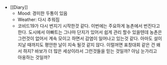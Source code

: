 - [[Diary]]
    - Mood: 경미한 두통이 있음
    - Weather: 다시 추워짐
    - 코비드19가 다시 번지기 시작한것 같다. 이번에는 주요하게 농촌에서 번진다고 한다. 도시에서 아빠트는 그나마 단지가 있어서 쉽게 관리 할수 있을텐데 농촌은 그런것이 없어서 계속 모이고 하면서 감염이 일어나고 있는것 같다. 아마도 설이 지날 때까지도 평안한 날이 지속 될것 같지 않다. 이럴꺼면 표창대회 같은 건 왜서 하지? 바보가 더 많은 세상이라서 그런것들을 믿는 것일까? 아님 눈가리고 아옹하는 것일까?
